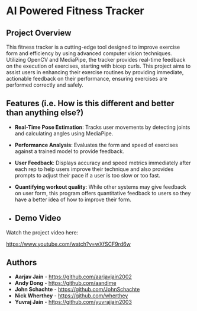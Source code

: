 # AI Powered Fitness Tracker

## Project Overview
This fitness tracker is a cutting-edge tool designed to improve exercise form and efficiency by using advanced computer vision techniques. Utilizing OpenCV and MediaPipe, the tracker provides real-time feedback on the execution of exercises, starting with bicep curls. This project aims to assist users in enhancing their exercise routines by providing immediate, actionable feedback on their performance, ensuring exercises are performed correctly and safely.

## Features (i.e. How is this different and better than anything else?)
- **Real-Time Pose Estimation**: Tracks user movements by detecting joints and calculating angles using MediaPipe.
- **Performance Analysis**: Evaluates the form and speed of exercises against a trained model to provide feedback.
- **User Feedback**: Displays accuracy and speed metrics immediately after each rep to help users improve their technique and also provides prompts to adjust their pace if a user is too slow or too fast.
- **Quantifying workout quality**: While other systems may give feedback on user form, this program offers quantitative feedback to users so they have a better idea of how to improve their form.

- ## Demo Video
Watch the project video here: 

https://www.youtube.com/watch?v=wXfSCF9rd6w


## Authors
- **Aarjav Jain** - https://github.com/aarjavjain2002
- **Andy Dong** - https://github.com/aandime
- **John Schachte** - https://github.com/JohnSchachte
- **Nick Wherthey** - https://github.com/wherthey
- **Yuvraj Jain** - https://github.com/yuvrajjain2003
